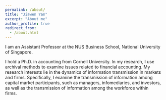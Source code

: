 ```yaml
---
permalink: /about/
title: "Jiawen Yan"
excerpt: "About me"
author_profile: true
redirect_from: 
  - /about.html
---
```


I am an Assistant Professor at the NUS Business School, National University of Singapore.

I hold a Ph.D. in accounting from Cornell University. In my research, I use archival methods to examine issues related to financial accounting. My research interests lie in the dynamics of information transmission in markets and firms. Specifically, I examine the transmission of information among capital market participants, such as managers, infomediaries, and investors, as well as the transmission of information among the workforce within firms.























